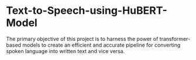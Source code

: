 # Text-to-Speech-using-HuBERT-Model

The primary objective of this project is to harness the power of transformer-based models to create an efficient and accurate pipeline for converting spoken language into written text and vice versa. 
